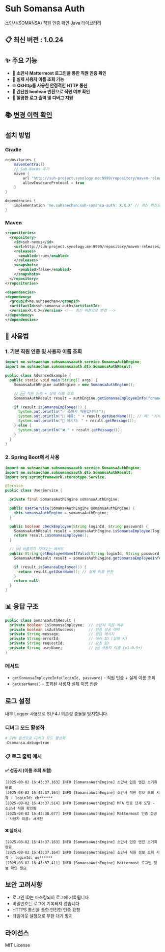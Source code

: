 # Suh Somansa Auth

소만사(SOMANSA) 직원 인증 확인 Java 라이브러리

## 📋 최신 버전 : 1.0.24

## ✨ 주요 기능

- 🔐 **소만사 Mattermost 로그인을 통한 직원 인증 확인**
- 👤 **실제 사용자 이름 조회 기능**
- 🌐 **OkHttp를 사용한 안정적인 HTTP 통신**
- 🎯 **간단한 boolean 반환으로 직원 여부 확인**
- 📝 **깔끔한 로그 출력 및 디버그 지원**

## 📚 [변경 이력 확인](./CHANGELOG.md)

## 설치 방법

### Gradle

```gradle
repositories {
    mavenCentral()
    // Suh-Nexus 추가
    maven {
        url "http://suh-project.synology.me:9999/repository/maven-releases/"
        allowInsecureProtocol = true
    }
}

dependencies {
    implementation 'me.suhsaechan:suh-somansa-auth: X.X.X' // 최신 버전으로 변경
}
```

### Maven

```xml
<repositories>
  <repository>
    <id>suh-nexus</id>
    <url>http://suh-project.synology.me:9999/repository/maven-releases/</url>
    <releases>
      <enabled>true</enabled>
    </releases>
    <snapshots>
      <enabled>false</enabled>
    </snapshots>
  </repository>
</repositories>

<dependencies>
<dependency>
  <groupId>me.suhsaechan</groupId>
  <artifactId>suh-somansa-auth</artifactId>
  <version>X.X.X</version> <!-- 최신 버전으로 변경 -->
</dependency>
</dependencies>
```

## 🚀 사용법

### 1. 기본 직원 인증 및 사용자 이름 조회

```java
import me.suhsaechan.suhsomansaauth.service.SomansaAuthEngine;
import me.suhsaechan.suhsomansaauth.dto.SomansaAuthResult;

public class AdvancedExample {
  public static void main(String[] args) {
    SomansaAuthEngine authEngine = new SomansaAuthEngine();

    // 🆕 직원 인증 + 실제 이름 조회
    SomansaAuthResult result = authEngine.getSomansaEmployeeInfo("chan4760", "password");

    if (result.isSomansaEmployee()) {
      System.out.println("✅ 소만사 직원입니다!");
      System.out.println("👤 이름: " + result.getUserName()); // 예: "서새찬"
      System.out.println("📝 메시지: " + result.getMessage());
    } else {
      System.out.println("❌ " + result.getMessage());
    }
  }
}
```

### 2. Spring Boot에서 사용

```java
import me.suhsaechan.suhsomansaauth.service.SomansaAuthEngine;
import me.suhsaechan.suhsomansaauth.dto.SomansaAuthResult;
import org.springframework.stereotype.Service;

@Service
public class UserService {

  private final SomansaAuthEngine somansaAuthEngine;

  public UserService(SomansaAuthEngine somansaAuthEngine) {
    this.somansaAuthEngine = somansaAuthEngine;
  }

  public boolean checkEmployee(String loginId, String password) {
    SomansaAuthResult result = somansaAuthEngine.isSomansaEmployee(loginId, password);
    return result.isSomansaEmployee();
  }

  // 🆕 이름까지 가져오는 메서드
  public String getEmployeeNameIfValid(String loginId, String password) {
    SomansaAuthResult result = somansaAuthEngine.getSomansaEmployeeInfo(loginId, password);

    if (result.isSomansaEmployee()) {
      return result.getUserName(); // 실제 이름 반환
    }
    return null;
  }
}
```
## 📊 응답 구조

```java
public class SomansaAuthResult {
  private boolean isSomansaEmployee;  // 소만사 직원 여부
  private boolean isAuthSuccess;      // 인증 성공 여부
  private String message;             // 응답 메시지
  private String errorId;             // 에러 ID (실패 시)
  private String requestId;           // 요청 ID
  private String userName;            // 🆕 사용자 이름 (v1.0.5+)
}
```

### 메서드

- `getSomansaEmployeeInfo(loginId, password)` - 직원 인증 + 실제 이름 조회
- `getUserName()` - 조회된 사용자 실제 이름 반환

## 로그 설정

내부 Logger 사용으로 SLF4J 의존성 충돌을 방지합니다.

### 디버그 모드 활성화
```bash
# JVM 옵션으로 디버그 모드 활성화
-Dsomansa.debug=true
```

### 📋 로그 출력 예시

#### ✅ 성공시 (이름 조회 포함)
```
[2025-08-02 16:43:37.163] INFO [SomansaAuthEngine] 소만사 인증 엔진 초기화 완료
[2025-08-02 16:43:37.164] INFO [SomansaAuthEngine] 소만사 직원 정보 조회 시작 - loginId: ch******
[2025-08-02 16:43:37.514] INFO [SomansaAuthEngine] MFA 인증 단계 도달 - 소만사 직원 확인됨
[2025-08-02 16:43:38.677] INFO [SomansaAuthEngine] Mattermost 인증 성공 - 사용자 이름: 서새찬
```

#### ❌ 실패시
```
[2025-08-02 16:43:37.163] INFO [SomansaAuthEngine] 소만사 인증 엔진 초기화 완료
[2025-08-02 16:43:37.164] INFO [SomansaAuthEngine] 소만사 직원 정보 조회 시작 - loginId: us******
[2025-08-02 16:43:37.411] INFO [SomansaAuthEngine] Mattermost 로그인 정보 확인 필요
```

## 보안 고려사항

- 로그인 ID는 마스킹되어 로그에 기록됩니다
- 비밀번호는 로그에 기록되지 않습니다
- HTTPS 통신을 통한 안전한 인증 요청
- 타임아웃 설정으로 무한 대기 방지

## 라이선스

MIT License


